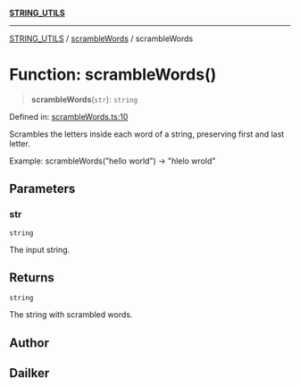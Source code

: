 [**STRING_UTILS**](../../README.md)

***

[STRING_UTILS](../../README.md) / [scrambleWords](../README.md) / scrambleWords

# Function: scrambleWords()

> **scrambleWords**(`str`): `string`

Defined in: [scrambleWords.ts:10](https://github.com/dailker/everyutil/blob/2581c2d178bc530a012cdac45251b2404ba4d9ac/src/string/scrambleWords.ts#L10)

Scrambles the letters inside each word of a string, preserving first and last letter.

Example: scrambleWords("hello world") → "hlelo wrold"

## Parameters

### str

`string`

The input string.

## Returns

`string`

The string with scrambled words.

## Author

## Dailker
